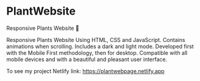 # PlantWebsite
Responsive Plants Website 🎍

Responsive Plants Website Using HTML, CSS and JavaScript.
Contains animations when scrolling.
Includes a dark and light mode.
Developed first with the Mobile First methodology, then for desktop.
Compatible with all mobile devices and with a beautiful and pleasant user interface.

To see my project
Netlify link: https://plantwebpage.netlify.app
